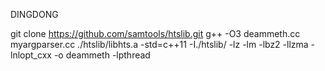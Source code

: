 DINGDONG

git clone https://github.com/samtools/htslib.git
g++  -O3  deammeth.cc myargparser.cc ./htslib/libhts.a -std=c++11 -I./htslib/ -lz -lm -lbz2 -llzma -lnlopt_cxx -o deammeth -lpthread
